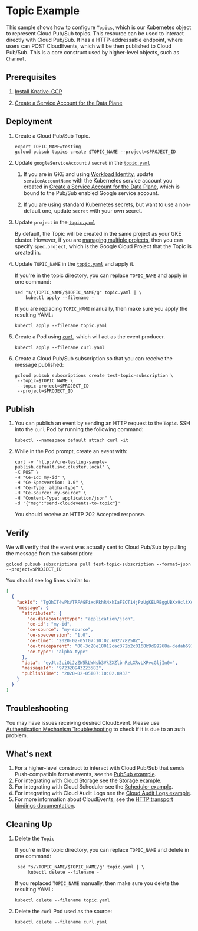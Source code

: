 # Topic Example

This sample shows how to configure `Topics`, which is our Kubernetes object to
represent Cloud Pub/Sub topics. This resource can be used to interact directly
with Cloud Pub/Sub. It has a HTTP-addressable endpoint, where users can POST
CloudEvents, which will be then published to Cloud Pub/Sub. This is a core
construct used by higher-level objects, such as `Channel`.

## Prerequisites

1. [Install Knative-GCP](../../install/install-knative-gcp.md)

1. [Create a Service Account for the Data Plane](../../install/dataplane-service-account.md)

## Deployment

1. Create a Cloud Pub/Sub Topic.

   ```shell
   export TOPIC_NAME=testing
   gcloud pubsub topics create $TOPIC_NAME --project=$PROJECT_ID
   ```

1. Update `googleServiceAccount` / `secret` in the [`topic.yaml`](topic.yaml)

   1. If you are in GKE and using
      [Workload Identity](https://cloud.google.com/kubernetes-engine/docs/how-to/workload-identity),
      update `serviceAccountName` with the Kubernetes service account you
      created in
      [Create a Service Account for the Data Plane](../../install/dataplane-service-account.md),
      which is bound to the Pub/Sub enabled Google service account.

   1. If you are using standard Kubernetes secrets, but want to use a
      non-default one, update `secret` with your own secret.

1. Update `project` in the [`topic.yaml`](topic.yaml)

   By default, the Topic will be created in the same project as your GKE
   cluster. However, if you are
   [managing multiple projects](../../install/managing-multiple-projects.md),
   then you can specify `spec.project`, which is the Google Cloud Project that
   the Topic is created in.

1. Update `TOPIC_NAME` in the [`topic.yaml`](topic.yaml) and apply it.

   If you're in the topic directory, you can replace `TOPIC_NAME` and apply in
   one command:

   ```shell
   sed "s/\TOPIC_NAME/$TOPIC_NAME/g" topic.yaml | \
       kubectl apply --filename -
   ```

   If you are replacing `TOPIC_NAME` manually, then make sure you apply the
   resulting YAML:

   ```shell
   kubectl apply --filename topic.yaml
   ```

1. Create a Pod using [`curl`](curl.yaml), which will act as the event producer.

   ```shell
   kubectl apply --filename curl.yaml
   ```

1. Create a Cloud Pub/Sub subscription so that you can receive the message
   published:

   ```shell
   gcloud pubsub subscriptions create test-topic-subscription \
    --topic=$TOPIC_NAME \
    --topic-project=$PROJECT_ID
    --project=$PROJECT_ID
   ```

## Publish

1. You can publish an event by sending an HTTP request to the `Topic`. SSH into
   the `curl` Pod by running the following command:

   ```shell
   kubectl --namespace default attach curl -it
   ```

1. While in the Pod prompt, create an event with:

   ```shell
   curl -v "http://cre-testing-sample-publish.default.svc.cluster.local" \
   -X POST \
   -H "Ce-Id: my-id" \
   -H "Ce-Specversion: 1.0" \
   -H "Ce-Type: alpha-type" \
   -H "Ce-Source: my-source" \
   -H "Content-Type: application/json" \
   -d '{"msg":"send-cloudevents-to-topic"}'
   ```

   You should receive an HTTP 202 Accepted response.

## Verify

We will verify that the event was actually sent to Cloud Pub/Sub by pulling the
message from the subscription:

```shell
gcloud pubsub subscriptions pull test-topic-subscription --format=json --project=$PROJECT_ID

```

You should see log lines similar to:

```json
[
  {
    "ackId": "TgQhIT4wPkVTRFAGFixdRkhRNxkIaFEOT14jPzUgKEURBggUBXx9cltXdV8zdQdRDRlzemF0blhFAgZFB3RfURsfWVx-Sg5WDxpwfWhxaVgRAgdNUVa4koT9iuWxRB1tNfOWpKBASs3pifF0Zhs9XxJLLD5-NTlFQV5AEkw-DERJUytDCypYEQ",
    "message": {
      "attributes": {
        "ce-datacontenttype": "application/json",
        "ce-id": "my-id",
        "ce-source": "my-source",
        "ce-specversion": "1.0",
        "ce-time": "2020-02-05T07:10:02.602778258Z",
        "ce-traceparent": "00-3c20e18012cac372b2c0168b9d99268a-dedab6911074371a-01",
        "ce-type": "alpha-type"
      },
      "data": "eyJtc2ciOiJzZW5kLWNsb3VkZXZlbnRzLXRvLXRvcGljIn0=",
      "messageId": "972320943223582",
      "publishTime": "2020-02-05T07:10:02.893Z"
    }
  }
]
```

## Troubleshooting

You may have issues receiving desired CloudEvent. Please use
[Authentication Mechanism Troubleshooting](../../how-to/authentication-mechanism-troubleshooting.md)
to check if it is due to an auth problem.

## What's next

1. For a higher-level construct to interact with Cloud Pub/Sub that sends
   Push-compatible format events, see the
   [PubSub example](../../examples/cloudpubsubsource/README.md).
1. For integrating with Cloud Storage see the
   [Storage example](../../examples/cloudstoragesource/README.md).
1. For integrating with Cloud Scheduler see the
   [Scheduler example](../../examples/cloudschedulersource/README.md).
1. For integrating with Cloud Audit Logs see the
   [Cloud Audit Logs example](../../examples/cloudauditlogssource/README.md).
1. For more information about CloudEvents, see the
   [HTTP transport bindings documentation](https://github.com/cloudevents/spec).

## Cleaning Up

1. Delete the `Topic`

   If you're in the topic directory, you can replace `TOPIC_NAME` and delete in
   one command:

   ```shell
    sed "s/\TOPIC_NAME/$TOPIC_NAME/g" topic.yaml | \
        kubectl delete --filename -
   ```

   If you replaced `TOPIC_NAME` manually, then make sure you delete the
   resulting YAML:

   ```shell
   kubectl delete --filename topic.yaml
   ```

1. Delete the `curl` Pod used as the source:

   ```shell
   kubectl delete --filename curl.yaml
   ```
